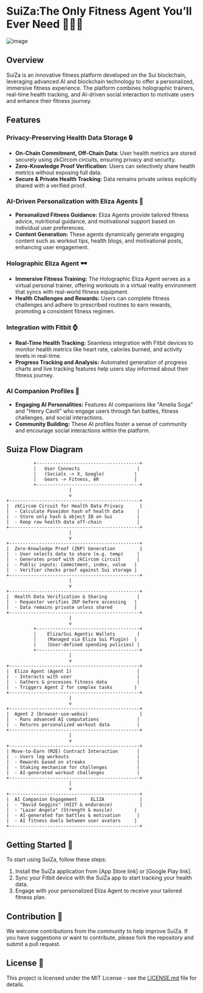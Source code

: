 # SuiZa:The Only Fitness Agent You’ll Ever Need 🏋️‍♂️💪


![image](https://github.com/user-attachments/assets/9c404ced-f917-4ccf-aae5-c882a4cf22e4)


## Overview

SuiZa is an innovative fitness platform developed on the Sui blockchain, leveraging advanced AI and blockchain technology to offer a personalized, immersive fitness experience. The platform combines holographic trainers, real-time health tracking, and AI-driven social interaction to motivate users and enhance their fitness journey.

## Features

### Privacy-Preserving Health Data Storage 🔒
- **On-Chain Commitment, Off-Chain Data**: User health metrics are stored securely using zkCircom circuits, ensuring privacy and security.
- **Zero-Knowledge Proof Verification**: Users can selectively share health metrics without exposing full data.
- **Secure & Private Health Tracking**: Data remains private unless explicitly shared with a verified proof.

### AI-Driven Personalization with Eliza Agents 🤖
- **Personalized Fitness Guidance:** Eliza Agents provide tailored fitness advice, nutritional guidance, and motivational support based on individual user preferences.
- **Content Generation:** These agents dynamically generate engaging content such as workout tips, health blogs, and motivational posts, enhancing user engagement.

### Holographic Eliza Agent 🕶️
- **Immersive Fitness Training:** The Holographic Eliza Agent serves as a virtual personal trainer, offering workouts in a virtual reality environment that syncs with real-world fitness equipment.
- **Health Challenges and Rewards:** Users can complete fitness challenges and adhere to prescribed routines to earn rewards, promoting a consistent fitness regimen.

### Integration with Fitbit ⌚
- **Real-Time Health Tracking:** Seamless integration with Fitbit devices to monitor health metrics like heart rate, calories burned, and activity levels in real-time.
- **Progress Tracking and Analysis:** Automated generation of progress charts and live tracking features help users stay informed about their fitness journey.

### AI Companion Profiles 🌟
- **Engaging AI Personalities:** Features AI companions like "Amelia Soga" and "Henry Cavill" who engage users through fan battles, fitness challenges, and social interactions.
- **Community Building:** These AI profiles foster a sense of community and encourage social interactions within the platform.


## Suiza Flow Diagram

              +--------------------------------------+
              |   User Connects                     |
              |   (Socials -> X, Google)           |
              |   Gears -> Fitness, AR             |
              +--------------------------------------+
                           |
                           v
    +------------------------------------------------+
    |  zkCircom Circuit for Health Data Privacy      |
    |  - Calculate Poseidon hash of health data     |
    |  - Store only hash & object ID on Sui         |
    |  - Keep raw health data off-chain             |
    +------------------------------------------------+
                           |
                           v
    +------------------------------------------------+
    |  Zero-Knowledge Proof (ZKP) Generation         |
    |  - User selects data to share (e.g. temp)     |
    |  - Generates proof with zkCircom circuit      |
    |  - Public inputs: Commitment, index, value   |
    |  - Verifier checks proof against Sui storage |
    +------------------------------------------------+
                           |
                           v
    +------------------------------------------------+
    |  Health Data Verification & Sharing           |
    |  - Requester verifies ZKP before accessing   |
    |  - Data remains private unless shared        |
    +------------------------------------------------+
                           |
                           v
              +--------------------------------------+
              |    Eliza/Sui Agentic Wallets        |
              |    (Managed via Eliza Sui Plugin)  |
              |    (User-defined spending policies) |
              +--------------------------------------+
                           |
                           v
    +------------------------------------------------+
    |  Eliza Agent (Agent 1)                        |
    |  - Interacts with user                        |
    |  - Gathers & processes fitness data           |
    |  - Triggers Agent 2 for complex tasks        |
    +------------------------------------------------+
                           |
                           v
    +------------------------------------------------+
    |  Agent 2 (browser-use-webui)                   |
    |  - Runs advanced AI computations              |
    |  - Returns personalized workout data          |
    +------------------------------------------------+
                           |
                           v
    +------------------------------------------------+
    | Move-to-Earn (M2E) Contract Interaction       |
    |  - Users log workouts                         |
    |  - Rewards based on streaks                   |
    |  - Staking mechanism for challenges           |
    |  - AI-generated workout challenges            |
    +------------------------------------------------+
                           |
                           v
    +------------------------------------------------+
    |  AI Companion Engagement     ELIZA             |
    |  - "David Goggins" (HIIT & endurance)          |
    |  - "Lazar Angelo" (Strength & muscle)        |
    |  - AI-generated fan battles & motivation      |
    |  - AI fitness duels between user avatars     |
    +------------------------------------------------+
            


## Getting Started 🚀

To start using SuiZa, follow these steps:
1. Install the SuiZa application from [App Store link] or [Google Play link].
2. Sync your Fitbit device with the SuiZa app to start tracking your health data.
3. Engage with your personalized Eliza Agent to receive your tailored fitness plan.

## Contribution 🤝

We welcome contributions from the community to help improve SuiZa. If you have suggestions or want to contribute, please fork the repository and submit a pull request.

## License 📄

This project is licensed under the MIT License - see the [LICENSE.md](LICENSE) file for details.
